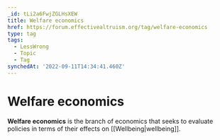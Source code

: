 ```yaml
---
_id: tLi2a6FwjZGLHsXEW
title: Welfare economics
href: https://forum.effectivealtruism.org/tag/welfare-economics
type: tag
tags:
  - LessWrong
  - Topic
  - Tag
synchedAt: '2022-09-11T14:34:41.460Z'
---
```

# Welfare economics

**Welfare economics** is the branch of economics that seeks to evaluate policies in terms of their effects on [[Wellbeing|wellbeing]].
